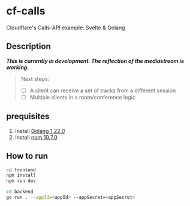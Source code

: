 # cf-calls

Cloudflare's Calls-API example: Svelte &amp; Golang

## Description

**_This is currently in development. The reflection of the mediastream is working._**

> Next steps:
>
> - [ ] A client can receive a set of tracks from a different session
> - [ ] Multiple clients in a room/conference logic

## prequisites

1. Install [Golang 1.22.0](https://golang.org/doc/install)
2. Install [npm 10.7.0](https://www.npmjs.com/get-npm)

## How to run

```bash
cd frontend
npm install
npm run dev
```

```bash
cd backend
go run . --appId=<appId> --appSecret=<appSecret>

```

```

```
